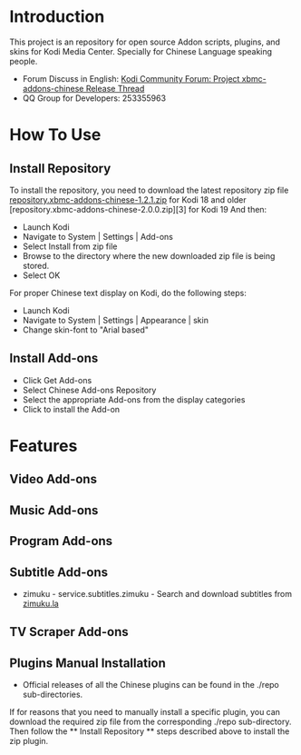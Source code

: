 # Introduction

This project is an repository for open source Addon scripts, plugins, and skins for Kodi Media Center. Specially for Chinese Language speaking people.

* Forum Discuss in English: [Kodi Community Forum: Project xbmc-addons-chinese Release Thread][1]
* QQ Group for Developers: 253355963

# How To Use

## Install Repository

To install the repository, you need to download the latest repository zip file
 [repository.xbmc-addons-chinese-1.2.1.zip][2] for Kodi 18 and older 
 [repository.xbmc-addons-chinese-2.0.0.zip][3] for Kodi 19
And then:
* Launch Kodi
* Navigate to System | Settings | Add-ons
* Select Install from zip file
* Browse to the directory where the new downloaded zip file is being stored.
* Select OK

For proper Chinese text display on Kodi, do the following steps:
* Launch Kodi
* Navigate to System | Settings | Appearance | skin
* Change skin-font to "Arial based"

## Install Add-ons

* Click Get Add-ons
* Select Chinese Add-ons Repository
* Select the appropriate Add-ons from the display categories
* Click to install the Add-on

# Features

## Video Add-ons


## Music Add-ons


## Program Add-ons


## Subtitle Add-ons

* zimuku - service.subtitles.zimuku - Search and download subtitles from [zimuku.la](http://www.zimuku.la)

## TV Scraper Add-ons


## Plugins Manual Installation

* Official releases of all the Chinese plugins can be found in the ./repo sub-directories.

If for reasons that you need to manually install a specific plugin, you can download the required zip file from the corresponding ./repo sub-directory. Then follow the ** Install Repository ** steps described above to install the zip plugin. 

[1]: https://forum.kodi.tv/showthread.php?tid=64250
[2]: https://github.com/taxigps/xbmc-addons-chinese/raw/master/repo/repository.xbmc-addons-chinese/repository.xbmc-addons-chinese-1.2.1.zip


